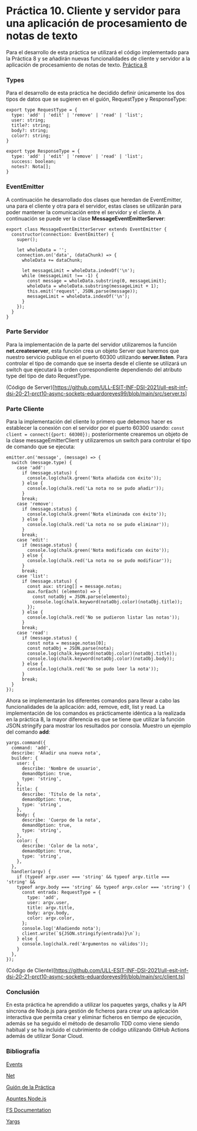 # Práctica 10. Cliente y servidor para una aplicación de procesamiento de notas de texto

Para el desarrollo de esta práctica se utilizará el código implementado para la Práctica 8 y se añadirán nuevas funcionalidades de cliente y servidor a la aplicación de procesamiento de notas de texto. [Práctica 8](https://github.com/ULL-ESIT-INF-DSI-2021/ull-esit-inf-dsi-20-21-prct08-filesystem-notes-app-eduardoreyes99.git)

### Types

Para el desarrollo de esta práctica he decidido definir únicamente los dos tipos de datos que se sugieren en el guión, RequestType y ResponseType:
```
export type RequestType = {
  type: 'add' | 'edit' | 'remove' | 'read' | 'list';
  user: string;
  title?: string;
  body?: string;
  color?: string;
}

export type ResponseType = {
  type: 'add' | 'edit' | 'remove' | 'read' | 'list';
  success: boolean;
  notes?: Nota[];
}

```

### EventEmitter

A continuación he desarrollado dos clases que heredan de EventEmitter, una para el cliente y otra para el servidor, estas clases se utilizarán para poder mantener la comunicación entre el servidor y el cliente. A continuación se puede ver la clase **MessageEventEmitterServer**:

```
export class MessageEventEmitterServer extends EventEmitter {
  constructor(connection: EventEmitter) {
    super();

    let wholeData = '';
    connection.on('data', (dataChunk) => {
      wholeData += dataChunk;

      let messageLimit = wholeData.indexOf('\n');
      while (messageLimit !== -1) {
        const message = wholeData.substring(0, messageLimit);
        wholeData = wholeData.substring(messageLimit + 1);
        this.emit('request', JSON.parse(message));
        messageLimit = wholeData.indexOf('\n');
      }
    });
  }
}
```



### Parte Servidor

Para la implementación de la parte del servidor utilizaremos la función **net.createserver**, esta función crea un objeto Server que haremos que nuestro servicio publique en el puerto 60300 utilizando **server.listen**. Para controlar el tipo de comando que se inserta desde el cliente se utilizará un switch que ejecutará la orden correspondiente dependiendo del atributo type del tipo de dato RequestType.

(Código de Server)[https://github.com/ULL-ESIT-INF-DSI-2021/ull-esit-inf-dsi-20-21-prct10-async-sockets-eduardoreyes99/blob/main/src/server.ts]

### Parte Cliente

Para la implementación del cliente lo primero que debemos hacer es establecer la conexión con el servidor por el puerto 60300 usando: `const client = connect({port: 60300});` posteriormente crearemos un objeto de la clase messageEmitterClient y utilizaremos un switch para controlar el tipo de comando que se ejecuta:

```
emitter.on('message', (message) => {
  switch (message.type) {
    case 'add':
      if (message.status) {
        console.log(chalk.green('Nota añadida con éxito'));
      } else {
        console.log(chalk.red('La nota no se pudo añadir'));
      }
      break;
    case 'remove':
      if (message.status) {
        console.log(chalk.green('Nota eliminada con éxito'));
      } else {
        console.log(chalk.red('La nota no se pudo eliminar'));
      }
      break;
    case 'edit':
      if (message.status) {
        console.log(chalk.green('Nota modificada con éxito'));
      } else {
        console.log(chalk.red('La nota no se pudo modificar'));
      }
      break;
    case 'list':
      if (message.status) {
        const aux: string[] = message.notas;
        aux.forEach( (elemento) => {
          const notaObj = JSON.parse(elemento);
          console.log(chalk.keyword(notaObj.color)(notaObj.title));
        });
      } else {
        console.log(chalk.red('No se pudieron listar las notas'));
      }
      break;
    case 'read':
      if (message.status) {
        const nota = message.notas[0];
        const notaObj = JSON.parse(nota);
        console.log(chalk.keyword(notaObj.color)(notaObj.title));
        console.log(chalk.keyword(notaObj.color)(notaObj.body));
      } else {
        console.log(chalk.red('No se pudo leer la nota'));
      }
      break;
  }
});
```

Ahora se implementarán los diferentes comandos para llevar a cabo las funcionalidades de la aplicación: add, remove, edit, list y read. La implementación de los comandos es prácticamente idéntica a la realizada en la práctica 8, la mayor diferencia es que se tiene que utilizar la función JSON.stringify para mostrar los resultados por consola. Muestro un ejemplo del comando **add**:

```
yargs.command({
  command: 'add',
  describe: 'Añadir una nueva nota',
  builder: {
    user: {
      describe: 'Nombre de usuario',
      demandOption: true,
      type: 'string',
    },
    title: {
      describe: 'Título de la nota',
      demandOption: true,
      type: 'string',
    },
    body: {
      describe: 'Cuerpo de la nota',
      demandOption: true,
      type: 'string',
    },
    color: {
      describe: 'Color de la nota',
      demandOption: true,
      type: 'string',
    },
  },
  handler(argv) {
    if (typeof argv.user === 'string' && typeof argv.title === 'string' &&
    typeof argv.body === 'string' && typeof argv.color === 'string') {
      const entrada: RequestType = {
        type: 'add',
        user: argv.user,
        title: argv.title,
        body: argv.body,
        color: argv.color,
      };
      console.log('Añadiendo nota');
      client.write(`${JSON.stringify(entrada)}\n`);
    } else {
      console.log(chalk.red('Argumentos no válidos'));
    }
  },
});
```
(Código de Cliente)[https://github.com/ULL-ESIT-INF-DSI-2021/ull-esit-inf-dsi-20-21-prct10-async-sockets-eduardoreyes99/blob/main/src/client.ts]

### Conclusión

En esta práctica he aprendido a utilizar los paquetes yargs, chalks y la API síncrona de Node.js para gestión de ficheros para crear una aplicación interactiva que permita crear y eliminar ficheros en tiempo de ejecución, además se ha seguido el método de desarrollo TDD como viene siendo habitual y se ha incluido el cubrimiento de código utilizando GitHub Actions además de utilizar Sonar Cloud.

### Bibliografía

[Events](https://nodejs.org/dist/latest-v16.x/docs/api/events.html#events_class_eventemitter)

[Net](https://nodejs.org/dist/latest-v16.x/docs/api/net.html#net_net_createserver_options_connectionlistener)

[Guión de la Práctica](https://ull-esit-inf-dsi-2021.github.io/prct10-async-sockets/)

[Apuntes Node.js](https://ull-esit-inf-dsi-2021.github.io/nodejs-theory/)

[FS Documentation](https://nodejs.org/api/fs.html#fs_fs_existssync_path)

[Yargs](https://www.npmjs.com/package/yargs)
